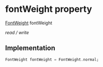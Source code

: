 


# fontWeight property






[FontWeight](https://api.flutter.dev/flutter/dart-ui/FontWeight-class.html) fontWeight
  
_read / write_






## Implementation

```dart
FontWeight fontWeight = FontWeight.normal;


```







